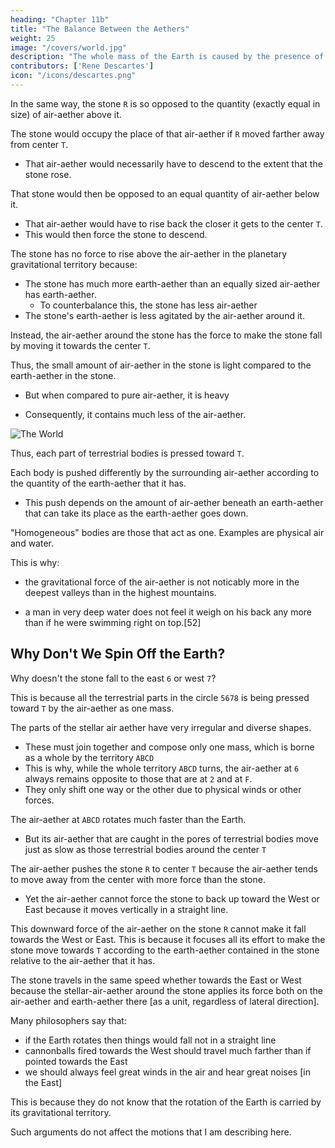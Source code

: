 ```yaml
---
heading: "Chapter 11b"
title: "The Balance Between the Aethers"
weight: 25
image: "/covers/world.jpg"
description: "The whole mass of the Earth is caused by the presence of the moon, and also about some particular things"
contributors: ['Rene Descartes']
icon: "/icons/descartes.png"
---
```



In the same way, the stone `R` is so opposed to the quantity (exactly equal in size) of air-aether above it. 

The stone would occupy the place of that air-aether if `R` moved farther away from center `T`.
- That air-aether would necessarily have to descend to the extent that the stone rose.

That stone would then be opposed to an equal quantity of air-aether below it. 
- That air-aether would have to rise back the closer it gets to the center `T`. 
- This would then force the stone to descend.

<!-- ![The World](/graphics/physics/world-11b.jpg) -->


 <!-- eIn the same way, that Athereal Air is also so opposed to other Athereal Airs, such as the quantity of Athereal Air below it. That upper air would occupy the lower air in the case that it were to move closer to that center. -->

<!-- This is why the stone must descend when this air rises. -->


The stone has no force to rise above the air-aether in the planetary gravitational territory because:
- The stone has much more earth-aether than an equally sized air-aether has earth-aether.
  - To counterbalance this, the stone has less air-aether  
- The stone's earth-aether is less agitated by the air-aether around it. 

Instead, the air-aether around the stone has the force to make the stone fall by moving it towards the center `T`.

Thus, the small amount of air-aether in the stone is light compared to the earth-aether in the stone. 
- But when compared to pure air-aether, it is heavy

- Consequently, it contains much less of the air-aether.

<!-- The stone's earth-aether is less agitated and energized by the stellar air-aether than planetary air-aether is agitated by stellar air-aether.

This is why: -->

 
<!-- The air-aether is agitated and is energized more by its fellow air-aether than the air-aether agitates and energizes the stone made up mostly of earth-aether.
- The stone therefore should not have enough force to rise above that quantity of air-aether.  -->
<!-- matter of the heaven  -->  


![The World](/graphics/physics/world-11.jpg)

Thus, each part of terrestrial bodies is pressed toward `T`.

Each body is pushed differently by the surrounding air-aether according to the quantity of the earth-aether that it has.
- This push depends on the amount of air-aether beneath an earth-aether that can take its place as the earth-aether goes down. 

<!--  air-aether exactly equal to the size of the part. 

That quantity, being underneath the part, can take its place in the case that the part falls.  -->



"Homogeneous" bodies are those that act as one. Examples are physical air and water. 

This is why:
- the gravitational force of the air-aether is not noticably more in the deepest valleys than in the highest mountains. 
<!-- closer to the center of the earth the lowest of homogenous bodies is not notably more than the highest.  -->
- a man in very deep water does not feel it weigh on his back any more than if he were swimming right on top.[52]


## Why Don't We Spin Off the Earth?

Why doesn't the stone fall to the east `6` or west `7`?

<!-- The pure aether causes the stone `R` to fall toward `T` and below the air-aether surrounding it. 
- It should also cause it to go toward `6` or east, or `7` or west faster than this air-aether. 
- In this way, the stone does not fall in a straight line to the physical Earth.  -->
 <!-- as heavy bodies do on the real earth.  -->

This is because all the terrestrial parts in the circle `5678` is being pressed toward `T` by the air-aether as one mass. 

The parts of the stellar air aether have very irregular and diverse shapes.
- These must join together and compose only one mass, which is borne as a whole by the territory `ABCD`
- This is why, while the whole territory `ABCD` turns, the air-aether at `6` always remains opposite to those that are at `2` and at `F`.
- They only shift one way or the other due to physical winds or other forces.

<!-- > *Superphysics Note: This is now proven by LIGO's detection of gravitational waves -->

The air-aether at `ABCD` rotates much faster than the Earth.
- But its air-aether that are caught in the pores of terrestrial bodies move just as slow as those terrestrial bodies around the center `T`
<!-- , even though those parts move much faster in many other directions, according to the disposition of these pores. -->

The air-aether pushes the stone `R` to center `T` because the air-aether tends to move away from the center with more force than the stone.
- Yet the air-aether cannot force the stone to back up toward the West or East because it moves vertically in a straight line.

<!-- The air-aether tends with more force than the stone to go toward the west in a straight line.
- However, it cannot make the stone move to the west   -->


<!-- The stellar-air-aether tends to move away from the center `T` because it travels in a straight line [in outer space]. 
- It tends to move from the West towards the East only because:
  - it travels at the same speed, and
  - it is indifferent towards being at `6` or at `7`.
- It moves a bit more in a straight line while causing the stone `R` to fall toward `T` than it does in leaving the stone at `R`. -->

<!-- But it could not move as fast towards the East if it caused the stone to move back toward the West as it could if it left the stone in its place or even if it pushed the stone before it. -->


<!-- ; but
if it caused the stone to move back towards the west it would not be able
to move as quickly towards the east as it would if it left the stone where it
was, or even if it pushed the stone in front of it. -->


<!-- matter of the heaven -->

This downward force of the air-aether on the stone `R` cannot make it fall towards the West or East. This is because it focuses all its effort to make the stone move towards `T` according to the earth-aether contained in the stone relative to the air-aether that it has. 

<!-- To make the stone move sideways, all of the  -->

 <!-- has more force to cause this stone `R` to fall towards `T` than to cause the air-aether around the stone to fall towards `T`. -->

<!-- But it still does not have more force:
- to push the stone before it from the West towards the East, nor
- to cause the stone to move faster in that direction than the planetary-air-aether. -->

<!-- This is because there is exactly as much of this stellar-aether-air acting on the stone to cause it to fall toward `T` (and using its full force to that end) as there is earth-aether in the stone.
- This means there is more earth-aether in the stone than in the air-aether of the same size. 
- This causes the stone to be pressed much more strongly toward `T` than that air-aether.  -->


The stone travels in the same speed whether towards the East or West because the stellar-air-aether around the stone applies its force both on the air-aether and earth-aether there [as a unit, regardless of lateral direction]. 

<!-- By contrast, to cause the stone to turn toward the orient, all the matter of the heaven contained in circle R acts on it and conjointly on all the terrestrial parts of the air that is contained in that same circle. 

Thus, there being no more acting on the stone than on this air, the stone should not turn faster than the air in that direction. -->


Many philosophers say that:
- if the Earth rotates then things would fall not in a straight line
- cannonballs fired towards the West should travel much farther than if pointed towards the East
- we should always feel great winds in the air and hear great noises [in the East]

This is because they do not know that the rotation of the Earth is carried by its gravitational territory.

<!--  not affected by the course of the surrounding aether. 
- They think that Earth is moved by some other force  -->


Such arguments do not affect the motions that I am describing here. 

<!-- Note how different Descartes’ response to these standard objections to the Earth’s rotational
motion is from that of Galileo in his Two Chief World Systems. Galileo invokes a kinematic principle
of relativity of motion to account for the facts that cannon balls fired to the east and to the west
have the same range and that bodies fall vertically downwards. On Galileo’s principle, motion can
be resolved into various components, and we are only aware of those in which we do not share. So,
in the case of the fall of bodies, these actually describe a parabolic path, and this is what we would
see if we were to view the motion from an inertial frame stationary with respect to the Earth’s rotation; but because we share in the rotational motion, we are not aware of this component, only of
the downward motion, and this is what we actually see. Descartes’ account appeals to no such kinematic principle: rather, he denies that the Earth is moving in a medium (the surrounding air)
which is stationary with respect to it, and asserts that the Earth carries the medium around with
it. The air through which the body falls is really moving as much as the Earth is. -->

<!--  use arguments to refute the motion of the real earth. This has no force against the motion of the earth I am describing to you.

For example, they say that if the earth moved, then:
- heavy bodies could not descend in a plumb line toward its center, but rather would have to depart from it every which way toward the heaven
- cannonballs 
- 

These and like things do not take place except when we suppose that the earth is not carried by the course of the heaven surrounding it, but that it is moved by some other force and in some other direction than that heaven.[53]
 -->